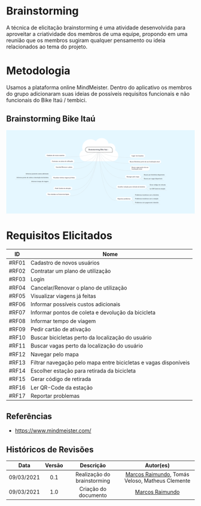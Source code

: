 # Brainstorming 

 

A técnica de elicitação brainstorming é uma atividade desenvolvida para aproveitar a criatividade dos membros de uma equipe, propondo em uma reunião que os membros sugiram qualquer pensamento ou ideia relacionados ao tema do projeto.  

 

# Metodologia 

 

Usamos a plataforma online MindMeister. Dentro do aplicativo os membros do grupo adicionaram suas ideias de possíveis requisitos funcionais e não funcionais do Bike Itaú / tembici.  

 

## Brainstorming Bike Itaú 

 

![brainstorming](img/brainstorming/brainstorming.png)

 

# Requisitos Elicitados 

| ID | Nome |  
| :---: | --- |
| #RF01 | Cadastro de novos usuários |  
| #RF02 | Contratar um plano de utilização |  
| #RF03 | Login |  
| #RF04 | Cancelar/Renovar o plano de utilização |  
| #RF05 | Visualizar viagens já feitas | 
| #RF06 | Informar possíveis custos adicionais | 
| #RF07 | Informar pontos de coleta e devolução da bicicleta | 
| #RF08 | Informar tempo de viagem | 
| #RF09 | Pedir cartão de ativação | 
| #RF10 | Buscar bicicletas perto da localização do usuário | 
| #RF11 | Buscar vagas perto da localização do usuário | 
| #RF12 | Navegar pelo mapa | 
| #RF13 | Filtrar navegação pelo mapa entre bicicletas e vagas disponíveis | 
| #RF14 | Escolher estação para retirada da bicicleta | 
| #RF15 | Gerar código de retirada | 
| #RF16 | Ler QR-Code da estação | 
| #RF17 | Reportar problemas | 

## Referências  

- https://www.mindmeister.com/ 

## Históricos de Revisões  

| Data | Versão | Descrição | Autor(es) |  
| :---: | :---: | :---: | :---: | 
| 09/03/2021 | 0.1 | Realização do brainstorming | [Marcos Raimundo](https://www.github.com/MarcosFloresta), Tomás Veloso, Matheus Clemente |  
| 09/03/2021 | 1.0 | Criação do documento | [Marcos Raimundo](https://www.github.com/MarcosFloresta) | 